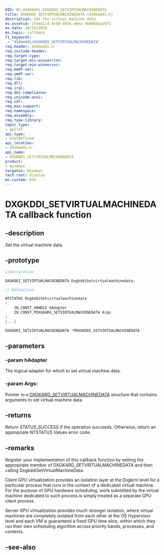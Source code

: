 ```yaml
---
UID: NC:d3dkmddi.DXGKDDI_SETVIRTUALMACHINEDATA
title: DXGKDDI_SETVIRTUALMACHINEDATA (d3dkmddi.h)
description: Set the virtual machine data.
ms.assetid: 1fae41c4-5e88-4936-a6ea-f69668ba2bf1
ms.date: 10/19/2018
ms.topic: callback
f1_keywords:
 - "d3dkmddi/DXGKDDI_SETVIRTUALMACHINEDATA"
req.header: d3dkmddi.h
req.include-header:
req.target-type:
req.target-min-winverclnt:
req.target-min-winversvr:
req.kmdf-ver:
req.umdf-ver:
req.lib:
req.dll:
req.irql:
req.ddi-compliance:
req.unicode-ansi:
req.idl:
req.max-support:
req.namespace:
req.assembly:
req.type-library:
topic_type:
- apiref
api_type:
- UserDefined
api_location:
- d3dkmddi.h
api_name:
- DXGKDDI_SETVIRTUALMACHINEDATA
product:
- Windows
targetos: Windows
tech.root: display
ms.custom: RS5
---
```


# DXGKDDI_SETVIRTUALMACHINEDATA callback function

## -description

Set the virtual machine data.

## -prototype

```cpp
//Declaration

DXGKDDI_SETVIRTUALMACHINEDATA DxgkddiSetvirtualmachinedata;

// Definition

NTSTATUS DxgkddiSetvirtualmachinedata
(
	IN_CONST_HANDLE hAdapter
	IN_CONST_PDXGKARG_SETVIRTUALMACHINEDATA Args
)
{...}

DXGKDDI_SETVIRTUALMACHINEDATA *PDXGKDDI_SETVIRTUALMACHINEDATA


```

## -parameters

### -param hAdapter

The logical adapter for which to set virtual machine data.

### -param Args:

Pointer to a [DXGKARG_SETVIRTUALMACHINEDATA](ns-d3dkmddi-_dxgkarg_setvirtualmachinedata.md) structure that contains arguments to set virtual machine data.

## -returns

Return STATUS_SUCCESS if the operation succeeds. Otherwise, return an appropriate NTSTATUS Values error code.

## -remarks

Register your implementation of this callback function by setting the appropriate member of DXGKARG_SETVIRTUALMACHINEDATA and then calling DxgkddiSetVirtualMachineData.

Client GPU virtualization provides an isolation layer at the Dxgkrnl level for a particular process that runs in the context of a dedicated virtual machine. For the purpose of GPU hardware scheduling, work submitted by the virtual machine dedicated to such process is simply treated as a separate GPU client process.

Server GPU virtualization provides much stronger isolation, where virtual machines are completely isolated from each other at the OS Hypervisor level and each VM is guaranteed a fixed GPU time slice, within which they run their own scheduling algorithm across priority bands, processes, and contexts.

## -see-also
